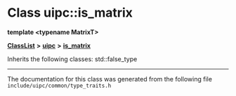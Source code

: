

# Class uipc::is\_matrix

**template &lt;typename MatrixT&gt;**



[**ClassList**](annotated.md) **>** [**uipc**](namespaceuipc.md) **>** [**is\_matrix**](classuipc_1_1is__matrix.md)








Inherits the following classes: std::false_type































































------------------------------
The documentation for this class was generated from the following file `include/uipc/common/type_traits.h`

